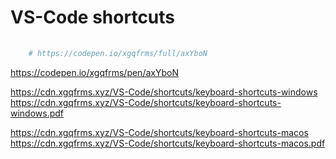 # VS-Code shortcuts


```sh
    
    # https://codepen.io/xgqfrms/full/axYboN
```

https://codepen.io/xgqfrms/pen/axYboN


https://cdn.xgqfrms.xyz/VS-Code/shortcuts/keyboard-shortcuts-windows
https://cdn.xgqfrms.xyz/VS-Code/shortcuts/keyboard-shortcuts-windows.pdf


https://cdn.xgqfrms.xyz/VS-Code/shortcuts/keyboard-shortcuts-macos
https://cdn.xgqfrms.xyz/VS-Code/shortcuts/keyboard-shortcuts-macos.pdf
